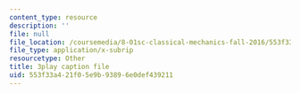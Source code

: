 ```yaml
---
content_type: resource
description: ''
file: null
file_location: /coursemedia/8-01sc-classical-mechanics-fall-2016/553f33a421f05e9b93896e0def439211_d2POYCmmM8A.vtt
file_type: application/x-subrip
resourcetype: Other
title: 3play caption file
uid: 553f33a4-21f0-5e9b-9389-6e0def439211
---
```

